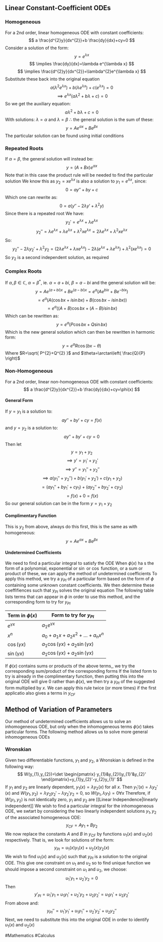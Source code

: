 ## Linear Constant-Coefficient ODEs
### Homogeneous

For a 2nd order, linear homogeneous ODE with constant coefficients:
$$
a \frac{d^{2}y}{dx^{2}}+b \frac{dy}{dx}+cy=0
$$
Consider a solution of the form:
$$
y=e^{\lambda x}
$$
$$
\implies \frac{dy}{dx}=\lambda e^{\lambda x}
$$
$$
\implies \frac{d^{2}y}{dx^{2}}=\lambda^{2}e^{\lambda x}
$$
Substitute these back into the original equation
$$
a(\lambda^{2}e^{\lambda x} )+b(\lambda e^{\lambda x})+c(e^{\lambda x})=0
$$
$$
\implies e^{\lambda x}(a\lambda^{2}+b\lambda+c)=0
$$
So we get the auxiliary equation:
$$
a\lambda^{2}+b\lambda+c=0
$$
With solutions: $\lambda=\alpha$ and $\lambda=\beta$
$\therefore$ the general solution is the sum of these:
$$
y=Ae^{\alpha x}+Be^{\beta x}
$$
The particular solution can be found using initial conditions
### Repeated Roots
If $\alpha=\beta$, the general solution will instead be:
$$
y=(A+Bx)e^{\alpha x}
$$
Note that in this case the product rule will be needed to find the particular solution
We know this as $y_{2}=xe^{ \lambda x }$ is also a solution to $y_{1}=e^{ \lambda x }$, since:
$$
0=ay''+by+c
$$
Which one can rewrite as:
$$
0=a(y''-2\lambda y'+\lambda^{2}y)
$$
Since there is a repeated root
We have:
$$
y_{2}'=e^{ \lambda x }+\lambda e^{ \lambda x }
$$
$$
y_{2}''=\lambda e^{ \lambda x }+\lambda e^{ \lambda x }+\lambda^{2}xe^{ \lambda x }=2\lambda e^{ \lambda x }+\lambda^{2}xe^{ \lambda x }
$$
So:
$$
y_{2}''-2\lambda y_{2}'+\lambda^{2}y_{2}=(2\lambda e^{ \lambda x }+\lambda xe^{ \lambda x })-2\lambda(e^{ \lambda x }+\lambda e^{ \lambda x })+\lambda^{2}(xe^{ \lambda x })=0
$$
So $y_{2}$ is a second independent solution, as required
### Complex Roots
If $\alpha,\beta \in \mathbb{C}$, $\alpha=\beta ^{*}$, ie. $\alpha=a+bi$, $\beta=a-bi$ and the general solution will be:
$$
y=Ae^{(a+bi)x}+Be^{(a-bi)x}=e^{a}(Ae^{bix}+Be^{-bix})
$$
$$
=e^{a}(A(\cos bx+i\sin bx)+B(\cos bx-i\sin bx))
$$
$$
=e^{a}((A+B)\cos bx+(A-B)i\sin bx)
$$
Which can be rewritten as:
$$
y=e^{a}(P\cos bx+Q\sin bx)
$$
Which is the new general solution which can then be rewritten in harmonic form:
$$
y=e^{a}R\cos(bx-\theta)
$$
Where $R=\sqrt{ P^{2}+Q^{2} }$ and $\theta=\arctan\left( \frac{Q}{P} \right)$
### Non-Homogeneous
For a 2nd order, linear non-homogeneous ODE with constant coefficients:
$$
a \frac{d^{2}y}{dx^{2}}+b \frac{dy}{dx}+cy=\phi(x)
$$
#### General Form
If $y=y_{1}$ is a solution to:
$$
ay''+by'+cy=f(x)
$$
and $y=y_{2}$ is a solution to:
$$
ay''+by'+cy=0
$$
Then let 
$$
y=y_{1}+y_{2}
$$
$$
\implies y'=y_{1}'+y_{2}'
$$
$$
\implies y''=y_{1}''+y_{2}''
$$
$$
\implies a(y_{1}''+y_{2}'')+b(y_{1}'+y_{2}')+c(y_{1}+y_{2})
$$
$$
=(ay_{1}''+by_{1}'+cy_{1})+(ay_{2}''+by_{2}'+cy_{2})
$$
$$
=f(x)+0=f(x)
$$
So our general solution can be in the form $y=y_{1}+y_{2}$
#### Complimentary Function
This is $y_{2}$ from above, always do this first, this is the same as with homogeneous:
$$
y=Ae^{\alpha x}+Be^{\beta x}
$$
#### Undetermined Coefficients
We need to find a particular integral to satisfy the ODE
When $\phi(x)$ ha s the form of a polynomial, exponential or $\sin$ or $\cos$ function, or a sum or product of these, we can apply the method of undetermined coefficients
To apply this method, we try a $y_{PI}$ of a particular form based on the form of $\phi$ containing some unknown constant coefficients. We then determine these coeffifiences such that $y_{PI}$ solves the original equation
The following table lists terms that can appear in $\phi$ in order to use this method, and the corresponding form to try for $y_{PI}$

| Term in $\phi(x)$ | Form to try for $y_{PI}$                   |
| ----------------- | ------------------------------------------ |
| $e^{ \gamma x }$  | $a_{1}e^{ \gamma x }$                      |
| $x^{n}$           | $a_{0}+a_{1}x+a_{2}x^{2}+\dots+a_{n}x^{n}$ |
| $\cos(\gamma x)$  | $a_{1}\cos(\gamma x)+a_{2}\sin(\gamma x)$  |
| $\sin(\gamma x)$  | $a_{1}\cos(\gamma x)+a_{2}\sin(\gamma x)$  |
If $\phi(x)$ contains sums or products of the above terms,, we try the corresponding sum/product of the corresponding forms
If the listed form to try is already in the complimentary function, then putting this into the original ODE will give $0$ rather than $\phi(x)$, we then try a $y_{PI}$ of the suggested form multiplied by $x$. We can apply this rule twice (or more times) if the first applicatio also gives a terms in $y_{CF}$
## Method of Variation of Parameters
Our method of undetermined coefficients allows us to solve an inhomogeneous ODE, but only when the inhomogeneous terms $\phi(x)$ takes particular forms. The following method allows us to solve more general inhomogeneous ODEs
### Wronskian
Given two differentiable functions, $y_{1}$ and $y_{2}$, a Wronskian is defined in the following way:
$$
W(y_{1},y_{2})=\det \begin{pmatrix}
y_{1}&y_{2}\\y_{1}'&y_{2}'
\end{pmatrix}=y_{1}y_{2}'-y_{2}y_{1}'
$$
If $y_{1}$ and $y_{2}$ are linearly dependent, $y_{1}(x)=\lambda y_{2}(x)$ for all $x$. Then $y_{1}'(x)=\lambda y_{2}'(x)$ and $W(y_{1},y_{2})=\lambda y_{2}y_{2}'-\lambda y_{2}'y_{2}=0$, so $W(y_{1},\lambda y_{1})=0\forall x$
Therefore, if $W(y_{1},y_{2})$ is not identically zero, $y_{1}$ and $y_{2}$ are [[Linear Independence|linearly independent]]
We wish to find a particular integral for the inhomogeneous ODE, we swtart by considering the two linearly independent solutions $y_{1},y_{2}$ of the associated homogeneous ODE:
$$
y_{CF}=Ay_{1}+By_{2}
$$
We now replace the constants $A$ and $B$ in $y_{CF}$ by functions $u_{1}(x)$ and $u_{2}(x)$ respectively. That is, we look for solutions of the form:
$$
y_{PI}=u_{1}(x)y_{1}(x)+u_{2}(x)y_{2}(x)
$$
We wish to find $u_{1}(x)$ and $u_{2}(x)$ such that $y_{PI}$ is a solution to the original ODE. This give one constraint on $u_{1}$ and $u_{2}$ so to find unique function we should impose a second constraint on $u_{1}$ and $u_{2}$, we choose:
$$
u_{1}'y_{1}+u_{2}'y_{2}=0
$$
Then
$$
y'_{PI}=u_{1}'y_{1}+u_{1}y_{1}'+u_{2}'y_{2}+u_{2}y_{2}'=u_{1}y_{1}'+u_{2}y_{2}'
$$
From above and:
$$
y_{PI}''=u_{1}'y_{1}'+u_{1}y_{1}''+u_{2}'y_{2}'+u_{2}y_{2}''
$$
Next, we need to substitute this into the original ODE in order to identify $u_{1}(x)$ and $u_{2}(x)$


#Mathematics #Calculus